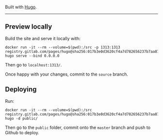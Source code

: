 Built with [Hugo].

---

## Preview locally

Build the site and serve it locally with:

    docker run -it --rm --volume=$(pwd):/src -p 1313:1313 registry.gitlab.com/pages/hugo@sha256:017b3e0d3620cf4a7d782656237b7aa8793909339d927c15dcd5bdd26180a849 hugo serve --bind 0.0.0.0

Then go to `localhost:1313/`.

Once happy with your changes, commit to the `source` branch.

## Deploying

Run:

    docker run -it --rm --volume=$(pwd):/src registry.gitlab.com/pages/hugo@sha256:017b3e0d3620cf4a7d782656237b7aa8793909339d927c15dcd5bdd26180a849 hugo -d public/

Then go to the `public` folder, commit onto the `master` branch and push to Github to deploy. 

[hugo]: https://gohugo.io
